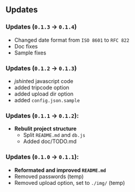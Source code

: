 ## Updates

### Updates (`0.1.3` -> `0.1.4`)

* Changed date format from `ISO 8601` to `RFC 822`
* Doc fixes
* Sample fixes

### Updates (`0.1.2` -> `0.1.3`)

* *jshint*ed javascript code
* added tripcode option
* added upload dir option
* added `config.json.sample`

### Updates (`0.1.1` -> `0.1.2`):

* **Rebulit project structure**
	* Split `README.md` and `db.js`
	* Added doc/TODO.md

### Updates (`0.1.0` -> `0.1.1`):

* **Reformated and improved `README.md`**
* Removed passwords (temp)
* Removed upload option, set to `./img/` (temp)
